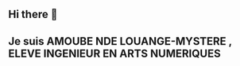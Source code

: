 ## Hi there 👋
## Je suis AMOUBE NDE LOUANGE-MYSTERE , ELEVE INGENIEUR EN ARTS NUMERIQUES
<!--
**Anemys21/Anemys21** is a ✨ _special_ ✨ repository because its `README.md` (this file) appears on your GitHub profile.

Here are some ideas to get you started:

- 🔭 I’m currently working on ...
- 🌱 I’m currently learning ...
- 👯 I’m looking to collaborate on ...
- 🤔 I’m looking for help with ...
- 💬 Ask me about ...
- 📫 How to reach me: ...
- 😄 Pronouns: ...
- ⚡ Fun fact: ...
-![Stats GitHub](https://github-readme-stats.vercel.app/api?username=Anemys21&show_icons=true&theme=radical)
![Langages](https://github-readme-stats.vercel.app/api/top-langs/?username=Anemys21&layout=compact&theme=radical)
![GitHub Streak](https://github-readme-streak-stats.herokuapp.com/?user=Anemys21&theme=radical)

